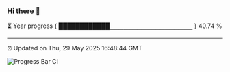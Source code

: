 ### Hi there 👋

⏳ Year progress { ████████████▁▁▁▁▁▁▁▁▁▁▁▁▁▁▁▁▁▁ } 40.74 %

---

⏰ Updated on Thu, 29 May 2025 16:48:44 GMT

![Progress Bar CI](https://github.com/IshwaranRudhara/GIT-ACTION/workflows/Progress%20Bar%20CI/badge.svg)
